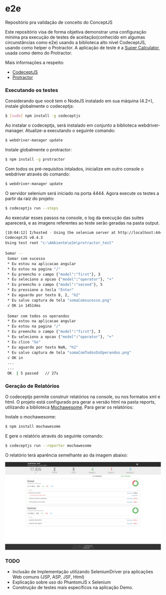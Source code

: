 # e2e
Repositório pra validação de conceito do ConceptJS

Este repositório visa de forma objetiva demonstrar uma configuração mínima pra execução de testes de aceitação(conhecido em algumas circunstâncias como e2e) usando 
a biblioteca alto nível CodeceptJS, usando como helper o Protractor. A aplicação de teste é a [Super Calculator], usada como demo do Protractor.

Mais informações a respeito:

* [CodeceptJS] 
* [Protractor]


### Executando os testes

Considerando que você tem o NodeJS instalado em sua máquina (4.2+), instale globalmente o codeceptjs:

```sh
$ [sudo] npm install -g codeceptjs
```
 Ao instalar o codeceptjs, será instalado em conjunto a biblioteca webdriver-manager. Atualize-a executando o seguinte comando:
```sh
$ webdriver-manager update
```

 Instale globalmente o protractor: 
```sh
$ npm install -g protractor
```

Com todos os pré-requisitos intalados, inicialize em outro console o webdriver através do comando: 

```sh
$ webdriver-manager update
```

O servidor selenium será iniciado na porta 4444. Agora execute os testes a partir da raiz do projeto: 

```sh
$ codeceptjs run --steps
```

Ao executar esses passos na console, o log da execução das suites aparecerá, e as imagens referentes ao teste serão geradas na pasta output. 
	
```sh
[10:04:12] I/hosted - Using the selenium server at http://localhost:4444/wd/hub
CodeceptJS v0.4.3
Using test root "c:\Ambiente\e2e\protractor_test"

Somar --
 Somar com sucesso
 * Eu estou na aplicacao angular
 * Eu estou na pagina "/"
 * Eu preencho o campo {"model":"first"}, 3
 * Eu seleciono a opcao {"model":"operator"}, "+"
 * Eu preencho o campo {"model":"second"}, 5
 * Eu pressione a tecla "Enter"
 * Eu aguardo por texto 8, 2, "h2"
 * Eu salvo captura de tela "somaComsucesso.png"
 √ OK in 14514ms

 Somar com todos os operandos
 * Eu estou na aplicacao angular
 * Eu estou na pagina "/"
 * Eu preencho o campo {"model":"first"}, 3
 * Eu seleciono a opcao {"model":"operator"}, "+"
 * Eu clico "Go"
 * Eu aguardo por texto NaN, "h2"
 * Eu salvo captura de tela "somaComTodosOsOperandos.png"
 √ OK in 
 ...
 ...
 OK  | 5 passed   // 27s
```	

### Geração de Relatórios
O codeceptjs permite construir relatórios na console, ou nos formatos xml e html. O projeto está configurado pra gerar a versão html na pasta reports, utilizando a biblioteca [Mochawesome]. Para gerar os relatórios:

Instale o mochawesome: 

```sh
$ npm install mochawesome
```
E gere o relatório através do seguinte comando: 
	
```sh
$ codeceptjs run --reporter mochawesome
```

O relatório terá aparência semelhante ao da imagem abaixo:

![Relatório Mochawesome](Mochawesome.png)

### TODO

* Inclusão de Implementação utilizando SeleniumDriver pra aplicações Web comuns (JSP, ASP, JSF, Html)
* Explicação sobre uso do PhantomJS x Selenium
* Construção de testes mais específicos na aplicação Demo.


[CodeceptJS]: <http://codecept.io>
[Protractor]: <http://protractortest.org>
[Mochawesome]: <https://github.com/adamgruber/mochawesome>
[Super Calculator]: <http://juliemr.github.io/protractor-demo>
